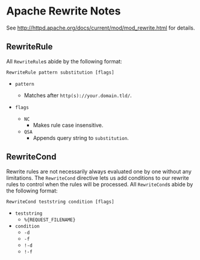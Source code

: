 # Apache Rewrite Notes

See http://httpd.apache.org/docs/current/mod/mod_rewrite.html for details.

## RewriteRule

All `RewriteRule`s abide by the following format:

```
RewriteRule pattern substitution [flags]
```

- `pattern`
	+ Matches after `http(s)://your.domain.tld/`.

- `flags`
	+ `NC`
		* Makes rule case insensitive.
	+ `QSA`
		* Appends query string to `substitution`.

## RewriteCond

Rewrite rules are not necessarily always evaluated one by one without any limitations. The `RewriteCond` directive lets us add conditions to our rewrite rules to control when the rules will be processed. All `RewriteCond`s abide by the following format:

```
RewriteCond teststring condition [flags]
```

- `teststring`
	+ `%{REQUEST_FILENAME}`
- `condition`
	+ `-d`
	+ `-f`
	+ `!-d`
	+ `!-f`
